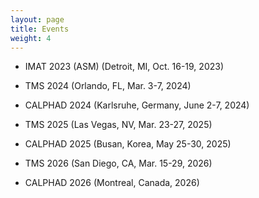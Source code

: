 ```yaml
---
layout: page
title: Events
weight: 4
---
```

- IMAT 2023 (ASM) (Detroit, MI, Oct. 16-19, 2023)

- TMS 2024 (Orlando, FL, Mar. 3-7, 2024)

- CALPHAD 2024 (Karlsruhe, Germany, June 2-7, 2024)

- TMS 2025 (Las Vegas, NV, Mar. 23-27, 2025)

- CALPHAD 2025 (Busan, Korea, May 25-30, 2025)

- TMS 2026 (San Diego, CA, Mar. 15-29, 2026)

- CALPHAD 2026 (Montreal, Canada, 2026)